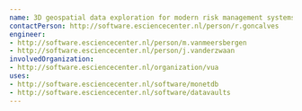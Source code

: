 ```yaml
---
name: 3D geospatial data exploration for modern risk management systems
contactPerson: http://software.esciencecenter.nl/person/r.goncalves
engineer:
- http://software.esciencecenter.nl/person/m.vanmeersbergen
- http://software.esciencecenter.nl/person/j.vanderzwaan
involvedOrganization:
- http://software.esciencecenter.nl/organization/vua
uses:
- http://software.esciencecenter.nl/software/monetdb
- http://software.esciencecenter.nl/software/datavaults
---
```


